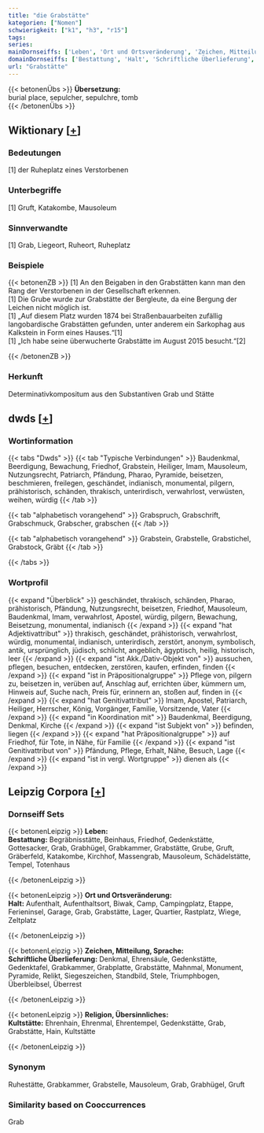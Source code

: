 ```yaml
---
title: "die Grabstätte"
kategorien: ["Nomen"]
schwierigkeit: ["k1", "h3", "r15"]
tags:
series:
mainDornseiffs: ['Leben', 'Ort und Ortsveränderung', 'Zeichen, Mitteilung, Sprache', 'Religion, Übersinnliches']
domainDornseiffs: ['Bestattung', 'Halt', 'Schriftliche Überlieferung', 'Kultstätte']
url: "Grabstätte"
---
```


{{< betonenÜbs >}}
**Übersetzung:**  
burial place, sepulcher, sepulchre, tomb  
{{< /betonenÜbs >}}

## Wiktionary [[+](https://de.wiktionary.org/wiki/Grabstätte)]

### Bedeutungen
[1] der Ruheplatz eines Verstorbenen  

### Unterbegriffe
[1] Gruft, Katakombe, Mausoleum  

### Sinnverwandte
[1] Grab, Liegeort, Ruheort, Ruheplatz  

### Beispiele
{{< betonenZB >}}
[1] An den Beigaben in den Grabstätten kann man den Rang der Verstorbenen in der Gesellschaft erkennen.  
[1] Die Grube wurde zur Grabstätte der Bergleute, da eine Bergung der Leichen nicht möglich ist.  
[1] „Auf diesem Platz wurden 1874 bei Straßenbauarbeiten zufällig langobardische Grabstätten gefunden, unter anderem ein Sarkophag aus Kalkstein in Form eines Hauses.“[1]  
[1] „Ich habe seine überwucherte Grabstätte im August 2015 besucht.“[2]  

{{< /betonenZB >}}
### Herkunft
Determinativkompositum aus den Substantiven Grab und Stätte  



## dwds [[+](https://www.dwds.de/wb/Grabstätte)]

### Wortinformation
{{< tabs "Dwds" >}}
{{< tab "Typische Verbindungen" >}}
Baudenkmal, Beerdigung, Bewachung, Friedhof, Grabstein, Heiliger, Imam, Mausoleum, Nutzungsrecht, Patriarch, Pfändung, Pharao, Pyramide, beisetzen, beschmieren, freilegen, geschändet, indianisch, monumental, pilgern, prähistorisch, schänden, thrakisch, unterirdisch, verwahrlost, verwüsten, weihen, würdig
{{< /tab >}}

{{< tab "alphabetisch vorangehend" >}}
Grabspruch, Grabschrift, Grabschmuck, Grabscher, grabschen
{{< /tab >}}

{{< tab "alphabetisch vorangehend" >}}
Grabstein, Grabstelle, Grabstichel, Grabstock, Gräbt
{{< /tab >}}

{{< /tabs >}}

### Wortprofil
{{< expand "Überblick" >}} geschändet, thrakisch, schänden, Pharao, prähistorisch, Pfändung, Nutzungsrecht, beisetzen, Friedhof, Mausoleum, Baudenkmal, Imam, verwahrlost, Apostel, würdig, pilgern, Bewachung, Beisetzung, monumental, indianisch {{< /expand >}}
{{< expand "hat Adjektivattribut" >}} thrakisch, geschändet, prähistorisch, verwahrlost, würdig, monumental, indianisch, unterirdisch, zerstört, anonym, symbolisch, antik, ursprünglich, jüdisch, schlicht, angeblich, ägyptisch, heilig, historisch, leer {{< /expand >}}
{{< expand "ist Akk./Dativ-Objekt von" >}} aussuchen, pflegen, besuchen, entdecken, zerstören, kaufen, erfinden, finden {{< /expand >}}
{{< expand "ist in Präpositionalgruppe" >}} Pflege von, pilgern zu, beisetzen in, verüben auf, Anschlag auf, errichten über, kümmern um, Hinweis auf, Suche nach, Preis für, erinnern an, stoßen auf, finden in {{< /expand >}}
{{< expand "hat Genitivattribut" >}} Imam, Apostel, Patriarch, Heiliger, Herrscher, König, Vorgänger, Familie, Vorsitzende, Vater {{< /expand >}}
{{< expand "in Koordination mit" >}} Baudenkmal, Beerdigung, Denkmal, Kirche {{< /expand >}}
{{< expand "ist Subjekt von" >}} befinden, liegen {{< /expand >}}
{{< expand "hat Präpositionalgruppe" >}} auf Friedhof, für Tote, in Nähe, für Familie {{< /expand >}}
{{< expand "ist Genitivattribut von" >}} Pfändung, Pflege, Erhalt, Nähe, Besuch, Lage {{< /expand >}}
{{< expand "ist in vergl. Wortgruppe" >}} dienen als {{< /expand >}}

## Leipzig Corpora [[+](https://corpora.uni-leipzig.de/en/res?word=Grabstätte&corpusId=deu_newscrawl-public_2018)]

### Dornseiff Sets
{{< betonenLeipzig >}}
**Leben:**  
**Bestattung:** Begräbnisstätte, Beinhaus, Friedhof, Gedenkstätte, Gottesacker, Grab, Grabhügel, Grabkammer, Grabstätte, Grube, Gruft, Gräberfeld, Katakombe, Kirchhof, Massengrab, Mausoleum, Schädelstätte, Tempel, Totenhaus  

{{< /betonenLeipzig >}}


{{< betonenLeipzig >}}
**Ort und Ortsveränderung:**  
**Halt:** Aufenthalt, Aufenthaltsort, Biwak, Camp, Campingplatz, Etappe, Ferieninsel, Garage, Grab, Grabstätte, Lager, Quartier, Rastplatz, Wiege, Zeltplatz  

{{< /betonenLeipzig >}}


{{< betonenLeipzig >}}
**Zeichen, Mitteilung, Sprache:**  
**Schriftliche Überlieferung:** Denkmal, Ehrensäule, Gedenkstätte, Gedenktafel, Grabkammer, Grabplatte, Grabstätte, Mahnmal, Monument, Pyramide, Relikt, Siegeszeichen, Standbild, Stele, Triumphbogen, Überbleibsel, Überrest  

{{< /betonenLeipzig >}}


{{< betonenLeipzig >}}
**Religion, Übersinnliches:**  
**Kultstätte:** Ehrenhain, Ehrenmal, Ehrentempel, Gedenkstätte, Grab, Grabstätte, Hain, Kultstätte  

{{< /betonenLeipzig >}}

### Synonym
Ruhestätte, Grabkammer, Grabstelle, Mausoleum, Grab, Grabhügel, Gruft


### Similarity based on Cooccurrences
Grab

